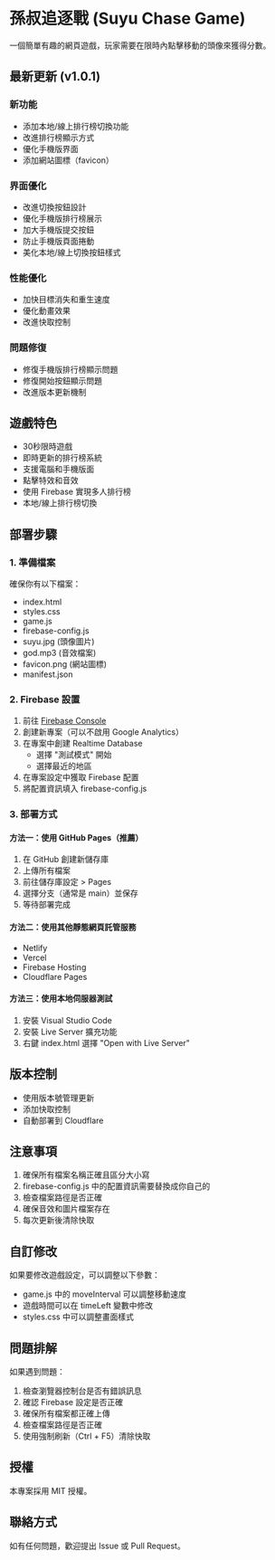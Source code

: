 # 孫叔追逐戰 (Suyu Chase Game)

一個簡單有趣的網頁遊戲，玩家需要在限時內點擊移動的頭像來獲得分數。

## 最新更新 (v1.0.1)

### 新功能
- 添加本地/線上排行榜切換功能
- 改進排行榜顯示方式
- 優化手機版界面
- 添加網站圖標（favicon）

### 界面優化
- 改進切換按鈕設計
- 優化手機版排行榜展示
- 加大手機版提交按鈕
- 防止手機版頁面捲動
- 美化本地/線上切換按鈕樣式

### 性能優化
- 加快目標消失和重生速度
- 優化動畫效果
- 改進快取控制

### 問題修復
- 修復手機版排行榜顯示問題
- 修復開始按鈕顯示問題
- 改進版本更新機制

## 遊戲特色

- 30秒限時遊戲
- 即時更新的排行榜系統
- 支援電腦和手機版面
- 點擊特效和音效
- 使用 Firebase 實現多人排行榜
- 本地/線上排行榜切換

## 部署步驟

### 1. 準備檔案
確保你有以下檔案：
- index.html
- styles.css
- game.js
- firebase-config.js
- suyu.jpg (頭像圖片)
- god.mp3 (音效檔案)
- favicon.png (網站圖標)
- manifest.json

### 2. Firebase 設置
1. 前往 [Firebase Console](https://console.firebase.google.com/)
2. 創建新專案（可以不啟用 Google Analytics）
3. 在專案中創建 Realtime Database
   - 選擇 "測試模式" 開始
   - 選擇最近的地區
4. 在專案設定中獲取 Firebase 配置
5. 將配置資訊填入 firebase-config.js

### 3. 部署方式

#### 方法一：使用 GitHub Pages（推薦）
1. 在 GitHub 創建新儲存庫
2. 上傳所有檔案
3. 前往儲存庫設定 > Pages
4. 選擇分支（通常是 main）並保存
5. 等待部署完成

#### 方法二：使用其他靜態網頁託管服務
- Netlify
- Vercel
- Firebase Hosting
- Cloudflare Pages

#### 方法三：使用本地伺服器測試
1. 安裝 Visual Studio Code
2. 安裝 Live Server 擴充功能
3. 右鍵 index.html 選擇 "Open with Live Server"

## 版本控制
- 使用版本號管理更新
- 添加快取控制
- 自動部署到 Cloudflare

## 注意事項

1. 確保所有檔案名稱正確且區分大小寫
2. firebase-config.js 中的配置資訊需要替換成你自己的
3. 檢查檔案路徑是否正確
4. 確保音效和圖片檔案存在
5. 每次更新後清除快取

## 自訂修改

如果要修改遊戲設定，可以調整以下參數：
- game.js 中的 moveInterval 可以調整移動速度
- 遊戲時間可以在 timeLeft 變數中修改
- styles.css 中可以調整畫面樣式

## 問題排解

如果遇到問題：
1. 檢查瀏覽器控制台是否有錯誤訊息
2. 確認 Firebase 設定是否正確
3. 確保所有檔案都正確上傳
4. 檢查檔案路徑是否正確
5. 使用強制刷新（Ctrl + F5）清除快取

## 授權

本專案採用 MIT 授權。

## 聯絡方式

如有任何問題，歡迎提出 Issue 或 Pull Request。 
